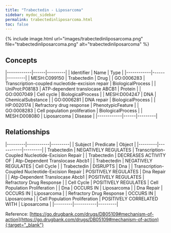 ```yaml
---
title: "Trabectedin - Liposarcoma"
sidebar: mydoc_sidebar
permalink: trabectedinliposarcoma.html
toc: false 
---
```


{% include image.html url="images/trabectedinliposarcoma.png" file="trabectedinliposarcoma.png" alt="trabectedinliposarcoma" %}

## Concepts

|------------|------|---------|
| Identifier | Name | Type    |
|------------|------|---------|
| MESH:C099150 | Trabectedin | Drug |
| GO:0006283 | Transcription-coupled nucleotide-excision repair | BiologicalProcess |
| UniProt:P08183 | ATP-dependent translocase ABCB1 | Protein |
| GO:0007049 | Cell cycle | BiologicalProcess |
| MESH:D004247 | DNA | ChemicalSubstance |
| GO:0006281 | DNA repair | BiologicalProcess |
| HP:0020174 | Refractory drug response | PhenotypicFeature |
| GO:0008283 | Cell population proliferation | BiologicalProcess |
| MESH:D008080 | Liposarcoma | Disease |
|------------|------|---------|

## Relationships

|---------|-----------|---------|
| Subject | Predicate | Object  |
|---------|-----------|---------|
| Trabectedin | NEGATIVELY REGULATES | Transcription-Coupled Nucleotide-Excision Repair |
| Trabectedin | DECREASES ACTIVITY OF | Atp-Dependent Translocase Abcb1 |
| Trabectedin | NEGATIVELY REGULATES | Cell Cycle |
| Trabectedin | DISRUPTS | Dna |
| Transcription-Coupled Nucleotide-Excision Repair | POSITIVELY REGULATES | Dna Repair |
| Atp-Dependent Translocase Abcb1 | POSITIVELY REGULATES | Refractory Drug Response |
| Cell Cycle | POSITIVELY REGULATES | Cell Population Proliferation |
| Dna | OCCURS IN | Liposarcoma |
| Dna Repair | OCCURS IN | Liposarcoma |
| Refractory Drug Response | OCCURS IN | Liposarcoma |
| Cell Population Proliferation | POSITIVELY CORRELATED WITH | Liposarcoma |
|---------|-----------|---------|

Reference: [https://go.drugbank.com/drugs/DB05109#mechanism-of-action](https://go.drugbank.com/drugs/DB05109#mechanism-of-action){:target="_blank"}